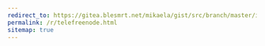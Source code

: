 ```yaml
---
redirect_to: https://gitea.blesmrt.net/mikaela/gist/src/branch/master/irc/telefreenode
permalink: /r/telefreenode.html
sitemap: true
---
```

